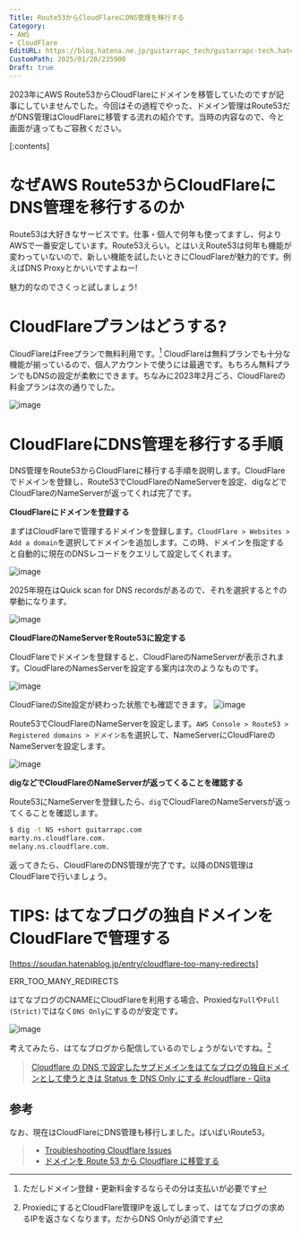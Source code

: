 ```yaml
---
Title: Route53からCloudFlareにDNS管理を移行する
Category:
- AWS
- CloudFlare
EditURL: https://blog.hatena.ne.jp/guitarrapc_tech/guitarrapc-tech.hatenablog.com/atom/entry/4207112889963559645
CustomPath: 2025/01/20/235900
Draft: true
---
```


2023年にAWS Route53からCloudFlareにドメインを移管していたのですが記事にしていませんでした。今回はその過程でやった、ドメイン管理はRoute53だがDNS管理はCloudFlareに移管する流れの紹介です。当時の内容なので、今と画面が違ってもご容赦ください。

[:contents]

# なぜAWS Route53からCloudFlareにDNS管理を移行するのか

Route53は大好きなサービスです。仕事・個人で何年も使ってますし、何よりAWSで一番安定しています。Route53えらい。とはいえRoute53は何年も機能が変わっていないので、新しい機能を試したいときにCloudFlareが魅力的です。例えばDNS Proxyとかいいですよねー!

魅力的なのでさくっと試しましょう!

# CloudFlareプランはどうする?

CloudFlareはFreeプランで無料利用です。[^1] CloudFlareは無料プランでも十分な機能が揃っているので、個人アカウントで使うには最適です。もちろん無料プランでもDNSの設定が柔軟にできます。ちなみに2023年2月ごろ、CloudFlareの料金プランは次の通りでした。

![image](https://github.com/user-attachments/assets/021bc523-f05b-4788-b4d2-605be9da2669)

# CloudFlareにDNS管理を移行する手順

DNS管理をRoute53からCloudFlareに移行する手順を説明します。CloudFlareでドメインを登録し、Route53でCloudFlareのNameServerを設定、digなどでCloudFlareのNameServerが返ってくれば完了です。

**CloudFlareにドメインを登録する**

まずはCloudFlareで管理するドメインを登録します。`CloudFlare > Websites > Add a domain`を選択してドメインを追加します。この時、ドメインを指定すると自動的に現在のDNSレコードをクエリして設定してくれます。

![image](https://github.com/user-attachments/assets/a3c63a89-ee71-487c-aef3-e9b15f8dd829)

2025年現在はQuick scan for DNS recordsがあるので、それを選択すると↑の挙動になります。

![image](https://github.com/user-attachments/assets/4f4f0fcc-80e2-4f9e-afc0-ba29f5153df6)

**CloudFlareのNameServerをRoute53に設定する**

CloudFlareでドメインを登録すると、CloudFlareのNameServerが表示されます。CloudFlareのNamesServerを設定する案内は次のようなものです。

![image](https://github.com/user-attachments/assets/5eeef374-9ad1-48c9-b8ff-c6f071042caf)

CloudFlareのSite設定が終わった状態でも確認できます。
![image](https://github.com/user-attachments/assets/81a72403-fbdb-44f2-8582-10b22270c949)

Route53でCloudFlareのNameServerを設定します。`AWS Console > Route53 > Registered domains > ドメイン名`を選択して、NameServerにCloudFlareのNameServerを設定します。

![image](https://github.com/user-attachments/assets/085690c8-95f0-45dc-a423-7f90eddce7c2)

**digなどでCloudFlareのNameServerが返ってくることを確認する**

Route53にNameServerを登録したら、`dig`でCloudFlareのNameServersが返ってくることを確認します。

```bash
$ dig -t NS +short guitarrapc.com
marty.ns.cloudflare.com.
melany.ns.cloudflare.com.
```

返ってきたら、CloudFlareのDNS管理が完了です。以降のDNS管理はCloudFlareで行いましょう。

# TIPS: はてなブログの独自ドメインをCloudFlareで管理する

[https://soudan.hatenablog.jp/entry/cloudflare-too-many-redirects]

ERR_TOO_MANY_REDIRECTS

はてなブログのCNAMEにCloudFlareを利用する場合、Proxiedな`Full`や`Full (Strict)`ではなく`DNS Only`にするのが安定です。

![image](https://github.com/user-attachments/assets/ca286cb3-fbc7-4f9b-8e1c-92c3a4c5d65f)

考えてみたら、はてなブログから配信しているのでしょうがないですね。[^2]

> [Cloudflare の DNS で設定したサブドメインをはてなブログの独自ドメインとして使うときは Status を DNS Only にする #cloudflare - Qiita](https://qiita.com/kymmt90/items/1200e6e8ac0170cfea0a)

## 参考

なお、現在はCloudFlareにDNS管理も移行しました。ばいばいRoute53。

> * [Troubleshooting Cloudflare Issues](https://spinupwp.com/doc/troubleshooting-cloudflare-issues)
> * [ドメインを Route 53 から Cloudflare に移管する](https://zenn.dev/a24k/articles/20220527-cloudflare-dns)


[^1]: ただしドメイン登録・更新料金するならその分は支払いが必要です
[^2]: ProxiedにするとCloudFlare管理IPを返してしまって、はてなブログの求めるIPを返さなくなります。だからDNS Onlyが必須です
